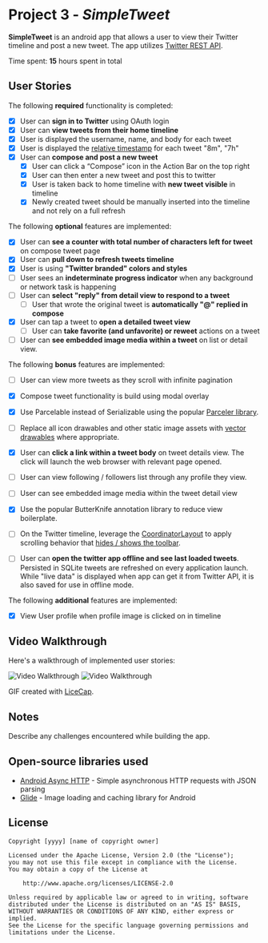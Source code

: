 # Project 3 - *SimpleTweet*

**SimpleTweet** is an android app that allows a user to view their Twitter timeline and post a new tweet. The app utilizes [Twitter REST API](https://dev.twitter.com/rest/public).

Time spent: **15** hours spent in total

## User Stories

The following **required** functionality is completed:

* [x]	User can **sign in to Twitter** using OAuth login
* [x]	User can **view tweets from their home timeline**
  * [x] User is displayed the username, name, and body for each tweet
  * [x] User is displayed the [relative timestamp](https://gist.github.com/nesquena/f786232f5ef72f6e10a7) for each tweet "8m", "7h"
* [x] User can **compose and post a new tweet**
  * [x] User can click a “Compose” icon in the Action Bar on the top right
  * [x] User can then enter a new tweet and post this to twitter
  * [x] User is taken back to home timeline with **new tweet visible** in timeline
  * [x] Newly created tweet should be manually inserted into the timeline and not rely on a full refresh

The following **optional** features are implemented:

* [x] User can **see a counter with total number of characters left for tweet** on compose tweet page
* [x] User can **pull down to refresh tweets timeline**
* [x] User is using **"Twitter branded" colors and styles**
* [ ] User sees an **indeterminate progress indicator** when any background or network task is happening
* [ ] User can **select "reply" from detail view to respond to a tweet**
  * [ ] User that wrote the original tweet is **automatically "@" replied in compose**
* [x] User can tap a tweet to **open a detailed tweet view**
  * [ ] User can **take favorite (and unfavorite) or reweet** actions on a tweet
* [ ] User can **see embedded image media within a tweet** on list or detail view.

The following **bonus** features are implemented:

* [ ] User can view more tweets as they scroll with infinite pagination
* [x] Compose tweet functionality is build using modal overlay
* [x] Use Parcelable instead of Serializable using the popular [Parceler library](http://guides.codepath.com/android/Using-Parceler).
* [ ] Replace all icon drawables and other static image assets with [vector drawables](http://guides.codepath.com/android/Drawables#vector-drawables) where appropriate.
* [x] User can **click a link within a tweet body** on tweet details view. The click will launch the web browser with relevant page opened.
* [ ] User can view following / followers list through any profile they view.
* [ ] User can see embedded image media within the tweet detail view
* [x] Use the popular ButterKnife annotation library to reduce view boilerplate.
* [ ] On the Twitter timeline, leverage the [CoordinatorLayout](http://guides.codepath.com/android/Handling-Scrolls-with-CoordinatorLayout#responding-to-scroll-events) to apply scrolling behavior that [hides / shows the toolbar](http://guides.codepath.com/android/Using-the-App-ToolBar#reacting-to-scroll).
* [ ] User can **open the twitter app offline and see last loaded tweets**. Persisted in SQLite tweets are refreshed on every application launch. While "live data" is displayed when app can get it from Twitter API, it is also saved for use in offline mode.


The following **additional** features are implemented:

* [x] View User profile when profile image is clicked on in timeline

## Video Walkthrough

Here's a walkthrough of implemented user stories:

<img src='http://g.recordit.co/AsgRGIq8xa.gif' title='Video Walkthrough' width='' alt='Video Walkthrough' />
<img src='http://recordit.co/KhfIc7Saaa' title='Video Walkthrough' width='' alt='Video Walkthrough' />

GIF created with [LiceCap](http://www.cockos.com/licecap/).

## Notes

Describe any challenges encountered while building the app.

## Open-source libraries used

- [Android Async HTTP](https://github.com/loopj/android-async-http) - Simple asynchronous HTTP requests with JSON parsing
- [Glide](https://github.com/bumptech/glide) - Image loading and caching library for Android

## License

    Copyright [yyyy] [name of copyright owner]

    Licensed under the Apache License, Version 2.0 (the "License");
    you may not use this file except in compliance with the License.
    You may obtain a copy of the License at

        http://www.apache.org/licenses/LICENSE-2.0

    Unless required by applicable law or agreed to in writing, software
    distributed under the License is distributed on an "AS IS" BASIS,
    WITHOUT WARRANTIES OR CONDITIONS OF ANY KIND, either express or implied.
    See the License for the specific language governing permissions and
    limitations under the License.